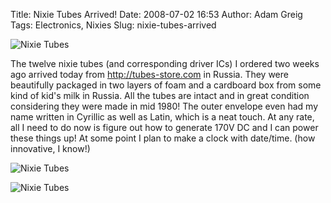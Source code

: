 Title: Nixie Tubes Arrived!
Date: 2008-07-02 16:53
Author: Adam Greig
Tags: Electronics, Nixies
Slug: nixie-tubes-arrived

![Nixie Tubes](https://static.flickr.com/3267/2631643536_d67a003e8b.jpg)

The twelve nixie tubes (and corresponding driver ICs) I ordered two
weeks ago arrived today from http://tubes-store.com in Russia. They were
beautifully packaged in two layers of foam and a cardboard box from some
kind of kid's milk in Russia. All the tubes are intact and in great
condition considering they were made in mid 1980! The outer envelope
even had my name written in Cyrillic as well as Latin, which is a neat
touch. At any rate, all I need to do now is figure out how to generate
170V DC and I can power these things up! At some point I plan to make a
clock with date/time. (how innovative, I know!)

![Nixie Tubes](https://static.flickr.com/3094/2630818509_5a49a3e015.jpg)

![Nixie Tubes](https://static.flickr.com/3035/2630817411_582ea9b722.jpg)
